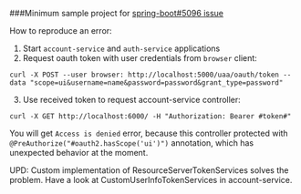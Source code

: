 ###Minimum sample project for [spring-boot#5096 issue](https://github.com/spring-projects/spring-boot/issues/5096)

How to reproduce an error:

1. Start `account-service` and `auth-service` applications
2. Request oauth token with user credentials from `browser` client:

  `curl -X POST --user browser: http://localhost:5000/uaa/oauth/token --data "scope=ui&username=name&password=password&grant_type=password"`

3. Use received token to request account-service controller:

  `curl -X GET http://localhost:6000/ -H "Authorization: Bearer #token#"`
  
You will get `Access is denied` error, because this controller protected with `@PreAuthorize("#oauth2.hasScope('ui')")` annotation, which has unexpected behavior at the moment.

UPD:
Custom implementation of ResourceServerTokenServices solves the problem. Have a look at CustomUserInfoTokenServices in account-service.
